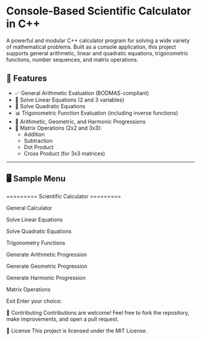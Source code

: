 # Console-Based Scientific Calculator in C++

A powerful and modular C++ calculator program for solving a wide variety of mathematical problems. Built as a console application, this project supports general arithmetic, linear and quadratic equations, trigonometric functions, number sequences, and matrix operations.

## 🚀 Features

- ✅ General Arithmetic Evaluation (BODMAS-compliant)
- 🔢 Solve Linear Equations (2 and 3 variables)
- 📐 Solve Quadratic Equations
- 📊 Trigonometric Function Evaluation (including inverse functions)
- 🔁 Arithmetic, Geometric, and Harmonic Progressions
- 🧮 Matrix Operations (2x2 and 3x3):
  - Addition
  - Subtraction
  - Dot Product
  - Cross Product (for 3x3 matrices)

---

## 🖥️ Sample Menu

========= Scientific Calculator =========

General Calculator

Solve Linear Equations

Solve Quadratic Equations

Trigonometry Functions

Generate Arithmetic Progression

Generate Geometric Progression

Generate Harmonic Progression

Matrix Operations

Exit Enter your choice:

🤝 Contributing
Contributions are welcome! Feel free to fork the repository, make improvements, and open a pull request.

📄 License
This project is licensed under the MIT License.



